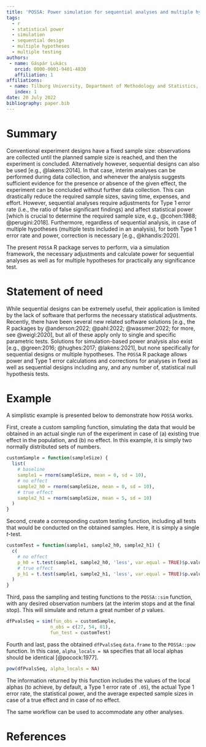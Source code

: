 ```yaml
---
title: 'POSSA: Power simulation for sequential analyses and multiple hypotheses'
tags:
  - r
  - statistical power
  - simulation
  - sequential design
  - multiple hypotheses
  - multiple testing
authors:
 - name: Gáspár Lukács
   orcid: 0000-0001-9401-4830
   affiliation: 1
affiliations:
 - name: Tilburg University, Department of Methodology and Statistics, The Netherlands
   index: 1
date: 20 July 2022
bibliography: paper.bib
---
```


# Summary

Conventional experiment designs have a fixed sample size: observations are collected until the planned sample size is reached, and then the experiment is concluded. Alternatively however, sequential designs can also be used [e.g., @lakens:2014]. In that case, interim analyses can be performed during data collection, and whenever the analysis suggests sufficient evidence for the presence or absence of the given effect, the experiment can be concluded without further data collection. This can drastically reduce the required sample sizes, saving time, expenses, and effort. However, sequential analyses require adjustments for Type 1 error rate (i.e., the ratio of false significant findings) and affect statistical power [which is crucial to determine the required sample size, e.g., @cohen:1988; @perugini:2018]. Furthermore, regardless of sequential analysis, in case of multiple hypotheses (multiple tests included in an analysis), for both Type 1 error rate and power, correction is necessary [e.g., @khandis:2020].

The present `POSSA` R package serves to perform, via a simulation framework, the necessary adjustments and calculate power for sequential analyses as well as for multiple hypotheses for practically any significance test.

# Statement of need

While sequential designs can be extremely useful, their application is limited by the lack of software that performs the necessary statistical adjustments. Recently, there have been several new related software solutions [e.g., the R packages by @anderson:2022; @pahl:2022; @wassmer:2022; for more, see @weigl:2020], but all of these apply only to single and specific parametric tests. Solutions for simulation-based power analysis also exist [e.g., @green:2016; @hughes:2017; @lakens:2021], but none specifically for sequential designs or multiple hypotheses. The `POSSA` R package allows power and Type 1 error calculations and corrections for analyses in fixed as well as sequential designs including any, and any number of, statistical null hypothesis tests.

# Example

A simplistic example is presented below to demonstrate how `POSSA` works.

First, create a custom sampling function, simulating the data that would be obtained in an actual single run of the experiment in case of (a) existing true effect in the population, and (b) no effect. In this example, it is simply two normally distributed sets of numbers.

```r
customSample = function(sampleSize) {
  list(
    # baseline
    sample1 = rnorm(sampleSize, mean = 0, sd = 10),
    # no effect
    sample2_h0 = rnorm(sampleSize, mean = 0, sd = 10),
    # true effect
    sample2_h1 = rnorm(sampleSize, mean = 5, sd = 10)
  )
}
```

Second, create a corresponding custom testing function, including all tests that would be conducted on the obtained samples. Here, it is simply a single _t_-test.

```r
customTest = function(sample1, sample2_h0, sample2_h1) {
  c(
    # no effect
    p_h0 = t.test(sample1, sample2_h0, 'less', var.equal = TRUE)$p.value,
    # true effect
    p_h1 = t.test(sample1, sample2_h1, 'less', var.equal = TRUE)$p.value
  )
}
```

Third, pass the sampling and testing functions to the `POSSA::sim` function, with any desired observation numbers (at the interim stops and at the final stop). This will simulate and return a great number of _p_ values.

```r
dfPvalsSeq = sim(fun_obs = customSample,
                n_obs = c(27, 54, 81),
                fun_test = customTest)
```

Fourth and last, pass the obtained `dfPvalsSeq` `data.frame` to the `POSSA::pow` function. In this case, `alpha_locals = NA` specifies that all local alphas should be identical [@pocock:1977].

```r
pow(dfPvalsSeq, alpha_locals = NA)
```

The information returned by this function includes the values of the local alphas (to achieve, by default, a Type 1 error rate of `.05`), the actual Type 1 error rate, the statistical power, and the average expected sample sizes in case of a true effect and in case of no effect.

The same workflow can be used to accommodate any other analyses.

# References
